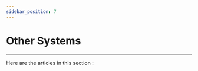 ```yaml
---
sidebar_position: 7
---
```


# Other Systems

***

Here are the articles in this section : 

